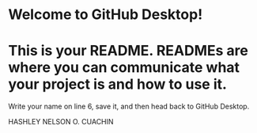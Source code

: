 # Welcome to GitHub Desktop!

# This is your README. READMEs are where you can communicate what your project is and how to use it.

Write your name on line 6, save it, and then head back to GitHub Desktop.

HASHLEY NELSON O. CUACHIN
